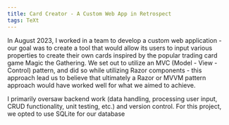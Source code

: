 ```yaml
---
title: Card Creator - A Custom Web App in Retrospect
tags: TeXt
---
```


In August 2023, I worked in a team to develop a custom web application - our goal was to create a tool that would allow its users to input various properties to create their own cards inspired by the popular trading card game Magic the Gathering. We set out to utilize an MVC (Model - View - Control) pattern, and did so while utilizing Razor components - this approach lead us to believe that ultimately a Razor or MVVM pattern approach would have worked well for what we aimed to achieve.

I primarily oversaw backend work (data handling, processing user input, CRUD functionality, unit testing, etc.) and version control. For this project, we opted to use SQLite for our database
